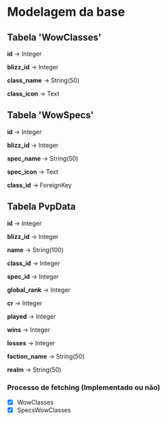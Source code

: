 # Modelagem da base

## Tabela 'WowClasses'

**id** -> Integer

**blizz_id** -> Integer

**class_name** -> String(50)

**class_icon** -> Text

## Tabela 'WowSpecs'

**id** -> Integer

**blizz_id** -> Integer

**spec_name** -> String(50)

**spec_icon** -> Text

**class_id** -> ForeignKey

## Tabela PvpData

**id** -> Integer

**blizz_id** -> Integer

**name** -> String(100)

**class_id** -> Integer

**spec_id** -> Integer

**global_rank** -> Integer

**cr** -> Integer

**played** -> Integer

**wins** -> Integer

**losses** -> Integer

**faction_name** -> String(50)

**realm** -> String(50)

### Processo de fetching (Implementado ou não)

-   [x] WowClasses
-   [x] SpecsWowClasses
